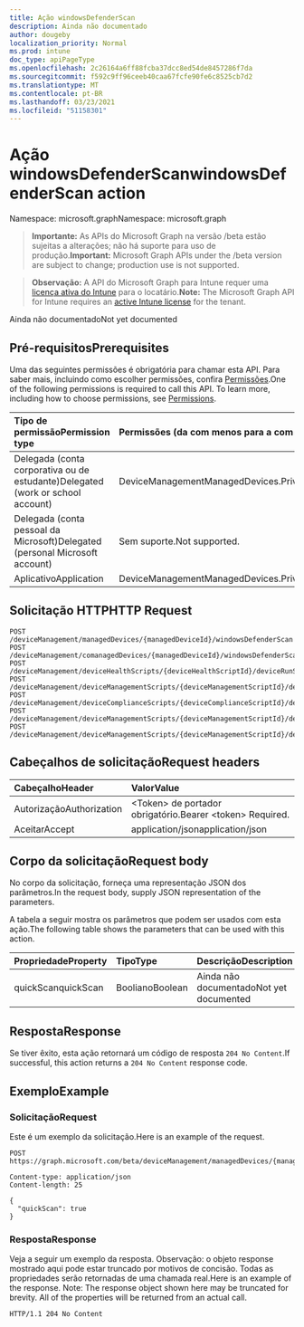 ```yaml
---
title: Ação windowsDefenderScan
description: Ainda não documentado
author: dougeby
localization_priority: Normal
ms.prod: intune
doc_type: apiPageType
ms.openlocfilehash: 2c26164a6ff88fcba37dcc8ed54de8457286f7da
ms.sourcegitcommit: f592c9ff96ceeb40caa67fcfe90fe6c8525cb7d2
ms.translationtype: MT
ms.contentlocale: pt-BR
ms.lasthandoff: 03/23/2021
ms.locfileid: "51158301"
---
```

# <a name="windowsdefenderscan-action"></a><span data-ttu-id="72747-103">Ação windowsDefenderScan</span><span class="sxs-lookup"><span data-stu-id="72747-103">windowsDefenderScan action</span></span>

<span data-ttu-id="72747-104">Namespace: microsoft.graph</span><span class="sxs-lookup"><span data-stu-id="72747-104">Namespace: microsoft.graph</span></span>

> <span data-ttu-id="72747-105">**Importante:** As APIs do Microsoft Graph na versão /beta estão sujeitas a alterações; não há suporte para uso de produção.</span><span class="sxs-lookup"><span data-stu-id="72747-105">**Important:** Microsoft Graph APIs under the /beta version are subject to change; production use is not supported.</span></span>

> <span data-ttu-id="72747-106">**Observação:** A API do Microsoft Graph para Intune requer uma [licença ativa do Intune](https://go.microsoft.com/fwlink/?linkid=839381) para o locatário.</span><span class="sxs-lookup"><span data-stu-id="72747-106">**Note:** The Microsoft Graph API for Intune requires an [active Intune license](https://go.microsoft.com/fwlink/?linkid=839381) for the tenant.</span></span>

<span data-ttu-id="72747-107">Ainda não documentado</span><span class="sxs-lookup"><span data-stu-id="72747-107">Not yet documented</span></span>

## <a name="prerequisites"></a><span data-ttu-id="72747-108">Pré-requisitos</span><span class="sxs-lookup"><span data-stu-id="72747-108">Prerequisites</span></span>
<span data-ttu-id="72747-p101">Uma das seguintes permissões é obrigatória para chamar esta API. Para saber mais, incluindo como escolher permissões, confira [Permissões](/graph/permissions-reference).</span><span class="sxs-lookup"><span data-stu-id="72747-p101">One of the following permissions is required to call this API. To learn more, including how to choose permissions, see [Permissions](/graph/permissions-reference).</span></span>

|<span data-ttu-id="72747-111">Tipo de permissão</span><span class="sxs-lookup"><span data-stu-id="72747-111">Permission type</span></span>|<span data-ttu-id="72747-112">Permissões (da com menos para a com mais privilégios)</span><span class="sxs-lookup"><span data-stu-id="72747-112">Permissions (from least to most privileged)</span></span>|
|:---|:---|
|<span data-ttu-id="72747-113">Delegada (conta corporativa ou de estudante)</span><span class="sxs-lookup"><span data-stu-id="72747-113">Delegated (work or school account)</span></span>|<span data-ttu-id="72747-114">DeviceManagementManagedDevices.PriviligedOperation.All</span><span class="sxs-lookup"><span data-stu-id="72747-114">DeviceManagementManagedDevices.PriviligedOperation.All</span></span>|
|<span data-ttu-id="72747-115">Delegada (conta pessoal da Microsoft)</span><span class="sxs-lookup"><span data-stu-id="72747-115">Delegated (personal Microsoft account)</span></span>|<span data-ttu-id="72747-116">Sem suporte.</span><span class="sxs-lookup"><span data-stu-id="72747-116">Not supported.</span></span>|
|<span data-ttu-id="72747-117">Aplicativo</span><span class="sxs-lookup"><span data-stu-id="72747-117">Application</span></span>|<span data-ttu-id="72747-118">DeviceManagementManagedDevices.PriviligedOperation.All</span><span class="sxs-lookup"><span data-stu-id="72747-118">DeviceManagementManagedDevices.PriviligedOperation.All</span></span>|

## <a name="http-request"></a><span data-ttu-id="72747-119">Solicitação HTTP</span><span class="sxs-lookup"><span data-stu-id="72747-119">HTTP Request</span></span>
<!-- {
  "blockType": "ignored"
}
-->
``` http
POST /deviceManagement/managedDevices/{managedDeviceId}/windowsDefenderScan
POST /deviceManagement/comanagedDevices/{managedDeviceId}/windowsDefenderScan
POST /deviceManagement/deviceHealthScripts/{deviceHealthScriptId}/deviceRunStates/{deviceHealthScriptDeviceStateId}/managedDevice/windowsDefenderScan
POST /deviceManagement/deviceManagementScripts/{deviceManagementScriptId}/deviceRunStates/{deviceManagementScriptDeviceStateId}/managedDevice/windowsDefenderScan
POST /deviceManagement/deviceComplianceScripts/{deviceComplianceScriptId}/deviceRunStates/{deviceComplianceScriptDeviceStateId}/managedDevice/windowsDefenderScan
POST /deviceManagement/deviceManagementScripts/{deviceManagementScriptId}/deviceRunStates/{deviceManagementScriptDeviceStateId}/managedDevice/users/{userId}/managedDevices/{managedDeviceId}/windowsDefenderScan
POST /deviceManagement/deviceManagementScripts/{deviceManagementScriptId}/deviceRunStates/{deviceManagementScriptDeviceStateId}/managedDevice/detectedApps/{detectedAppId}/managedDevices/{managedDeviceId}/windowsDefenderScan
```

## <a name="request-headers"></a><span data-ttu-id="72747-120">Cabeçalhos de solicitação</span><span class="sxs-lookup"><span data-stu-id="72747-120">Request headers</span></span>
|<span data-ttu-id="72747-121">Cabeçalho</span><span class="sxs-lookup"><span data-stu-id="72747-121">Header</span></span>|<span data-ttu-id="72747-122">Valor</span><span class="sxs-lookup"><span data-stu-id="72747-122">Value</span></span>|
|:---|:---|
|<span data-ttu-id="72747-123">Autorização</span><span class="sxs-lookup"><span data-stu-id="72747-123">Authorization</span></span>|<span data-ttu-id="72747-124">&lt;Token&gt; de portador obrigatório.</span><span class="sxs-lookup"><span data-stu-id="72747-124">Bearer &lt;token&gt; Required.</span></span>|
|<span data-ttu-id="72747-125">Aceitar</span><span class="sxs-lookup"><span data-stu-id="72747-125">Accept</span></span>|<span data-ttu-id="72747-126">application/json</span><span class="sxs-lookup"><span data-stu-id="72747-126">application/json</span></span>|

## <a name="request-body"></a><span data-ttu-id="72747-127">Corpo da solicitação</span><span class="sxs-lookup"><span data-stu-id="72747-127">Request body</span></span>
<span data-ttu-id="72747-128">No corpo da solicitação, forneça uma representação JSON dos parâmetros.</span><span class="sxs-lookup"><span data-stu-id="72747-128">In the request body, supply JSON representation of the parameters.</span></span>

<span data-ttu-id="72747-129">A tabela a seguir mostra os parâmetros que podem ser usados com esta ação.</span><span class="sxs-lookup"><span data-stu-id="72747-129">The following table shows the parameters that can be used with this action.</span></span>

|<span data-ttu-id="72747-130">Propriedade</span><span class="sxs-lookup"><span data-stu-id="72747-130">Property</span></span>|<span data-ttu-id="72747-131">Tipo</span><span class="sxs-lookup"><span data-stu-id="72747-131">Type</span></span>|<span data-ttu-id="72747-132">Descrição</span><span class="sxs-lookup"><span data-stu-id="72747-132">Description</span></span>|
|:---|:---|:---|
|<span data-ttu-id="72747-133">quickScan</span><span class="sxs-lookup"><span data-stu-id="72747-133">quickScan</span></span>|<span data-ttu-id="72747-134">Booliano</span><span class="sxs-lookup"><span data-stu-id="72747-134">Boolean</span></span>|<span data-ttu-id="72747-135">Ainda não documentado</span><span class="sxs-lookup"><span data-stu-id="72747-135">Not yet documented</span></span>|



## <a name="response"></a><span data-ttu-id="72747-136">Resposta</span><span class="sxs-lookup"><span data-stu-id="72747-136">Response</span></span>
<span data-ttu-id="72747-137">Se tiver êxito, esta ação retornará um código de resposta `204 No Content`.</span><span class="sxs-lookup"><span data-stu-id="72747-137">If successful, this action returns a `204 No Content` response code.</span></span>

## <a name="example"></a><span data-ttu-id="72747-138">Exemplo</span><span class="sxs-lookup"><span data-stu-id="72747-138">Example</span></span>

### <a name="request"></a><span data-ttu-id="72747-139">Solicitação</span><span class="sxs-lookup"><span data-stu-id="72747-139">Request</span></span>
<span data-ttu-id="72747-140">Este é um exemplo da solicitação.</span><span class="sxs-lookup"><span data-stu-id="72747-140">Here is an example of the request.</span></span>
``` http
POST https://graph.microsoft.com/beta/deviceManagement/managedDevices/{managedDeviceId}/windowsDefenderScan

Content-type: application/json
Content-length: 25

{
  "quickScan": true
}
```

### <a name="response"></a><span data-ttu-id="72747-141">Resposta</span><span class="sxs-lookup"><span data-stu-id="72747-141">Response</span></span>
<span data-ttu-id="72747-p102">Veja a seguir um exemplo da resposta. Observação: o objeto response mostrado aqui pode estar truncado por motivos de concisão. Todas as propriedades serão retornadas de uma chamada real.</span><span class="sxs-lookup"><span data-stu-id="72747-p102">Here is an example of the response. Note: The response object shown here may be truncated for brevity. All of the properties will be returned from an actual call.</span></span>
``` http
HTTP/1.1 204 No Content
```





